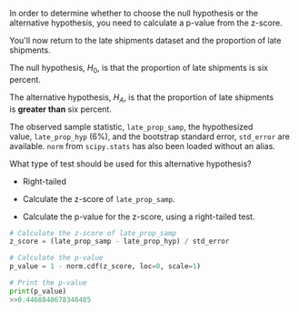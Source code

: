 In order to determine whether to choose the null hypothesis or the alternative hypothesis, you need to calculate a p-value from the z-score.

You'll now return to the late shipments dataset and the proportion of late shipments.

The null hypothesis, $H_0$, is that the proportion of late shipments is six percent.

The alternative hypothesis, $H_A$, is that the proportion of late shipments is **greater than** six percent.

The observed sample statistic, `late_prop_samp`, the hypothesized value, `late_prop_hyp` (6%), and the bootstrap standard error, `std_error` are available. `norm` from `scipy.stats` has also been loaded without an alias.

What type of test should be used for this alternative hypothesis?
- Right-tailed

- Calculate the z-score of `late_prop_samp`.
- Calculate the p-value for the z-score, using a right-tailed test.
```Python
# Calculate the z-score of late_prop_samp
z_score = (late_prop_samp - late_prop_hyp) / std_error

# Calculate the p-value
p_value = 1 - norm.cdf(z_score, loc=0, scale=1)

# Print the p-value
print(p_value)
>>0.4468840678346485
```